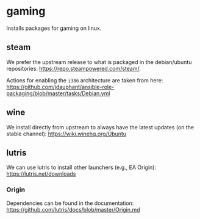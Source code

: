# gaming

Installs packages for gaming on linux.

## steam

We prefer the upstream release to what is packaged in the debian/ubuntu
repositories: https://repo.steampowered.com/steam/.

Actions for enabling the `i386` architecture are taken from here:
https://github.com/jdauphant/ansible-role-packaging/blob/master/tasks/Debian.yml

## wine

We install directly from upstream to always have the latest updates (on the
stable channel): https://wiki.winehq.org/Ubuntu

## lutris

We can use lutris to install other launchers (e.g., EA Origin):
https://lutris.net/downloads

### Origin

Dependencies can be found in the documentation:
https://github.com/lutris/docs/blob/master/Origin.md

